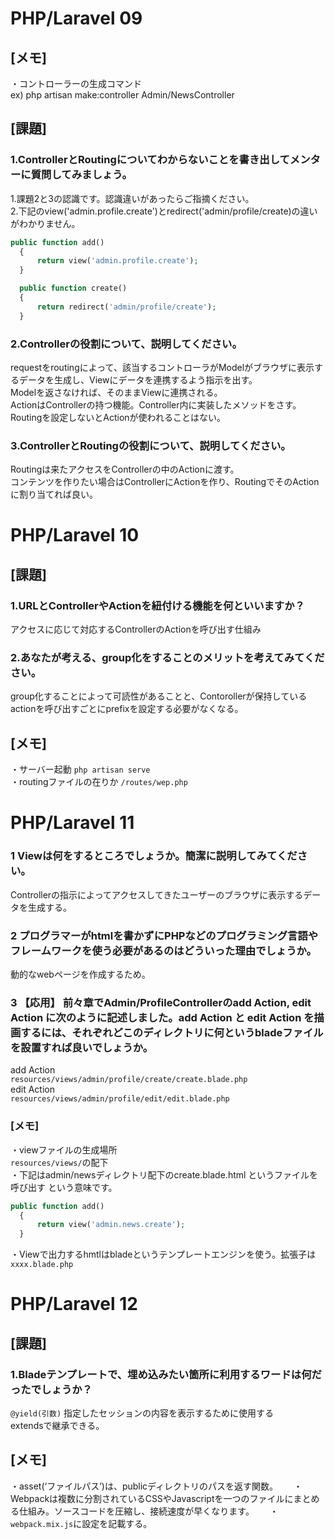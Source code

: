 # PHP/Laravel 09  
## [メモ]  
・コントローラーの生成コマンド  
ex) php artisan make:controller Admin/NewsController


## [課題]  
### 1.ControllerとRoutingについてわからないことを書き出してメンターに質問してみましょう。  
1.課題2と3の認識です。認識違いがあったらご指摘ください。  
2.下記のview('admin.profile.create')とredirect('admin/profile/create)の違いがわかりません。

```php
public function add()
  {
      return view('admin.profile.create');
  }

  public function create()
  {
      return redirect('admin/profile/create');
  }
```

### 2.Controllerの役割について、説明してください。  
requestをroutingによって、該当するコントローラがModelがブラウザに表示するデータを生成し、Viewにデータを連携するよう指示を出す。  
Modelを返さなければ、そのままViewに連携される。  
ActionはControllerの持つ機能。Controller内に実装したメソッドをさす。  
Routingを設定しないとActionが使われることはない。  

### 3.ControllerとRoutingの役割について、説明してください。  
Routingは来たアクセスをControllerの中のActionに渡す。  
コンテンツを作りたい場合はControllerにActionを作り、RoutingでそのActionに割り当てれば良い。  

# PHP/Laravel 10
## [課題]
### 1.URLとControllerやActionを紐付ける機能を何といいますか？

アクセスに応じて対応するControllerのActionを呼び出す仕組み

### 2.あなたが考える、group化をすることのメリットを考えてみてください。

group化することによって可読性があることと、Contorollerが保持しているactionを呼び出すごとにprefixを設定する必要がなくなる。

## [メモ]
・サーバー起動 `php artisan serve`  
・routingファイルの在りか `/routes/wep.php`  

# PHP/Laravel 11  
### 1 Viewは何をするところでしょうか。簡潔に説明してみてください。  

Controllerの指示によってアクセスしてきたユーザーのブラウザに表示するデータを生成する。  

### 2 プログラマーがhtmlを書かずにPHPなどのプログラミング言語やフレームワークを使う必要があるのはどういった理由でしょうか。  

動的なwebページを作成するため。  

### 3 【応用】 前々章でAdmin/ProfileControllerのadd Action, edit Action に次のように記述しました。add Action と edit Action を描画するには、それぞれどこのディレクトリに何というbladeファイルを設置すれば良いでしょうか。  

add Action  
`resources/views/admin/profile/create/create.blade.php`  
edit Action  
`resources/views/admin/profile/edit/edit.blade.php`  

### [メモ]
・viewファイルの生成場所  
`resources/views/`の配下  
・下記はadmin/newsディレクトリ配下のcreate.blade.html というファイルを呼び出す という意味です。  
```php
public function add()
  {
      return view('admin.news.create');
  }
```  
・Viewで出力するhmtlはbladeというテンプレートエンジンを使う。拡張子は`xxxx.blade.php`  

# PHP/Laravel 12  

## [課題]   
### 1.Bladeテンプレートで、埋め込みたい箇所に利用するワードは何だったでしょうか？   
`@yield(引数)` 指定したセッションの内容を表示するために使用する  
extendsで継承できる。　　

## [メモ]  
・asset(‘ファイルパス’)は、publicディレクトリのパスを返す関数。　　
・Webpackは複数に分割されているCSSやJavascriptを一つのファイルにまとめる仕組み。ソースコードを圧縮し、接続速度が早くなります。　　
・`webpack.mix.js`に設定を記載する。　　